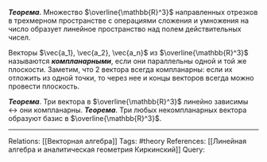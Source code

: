 ***Теорема***. Множество $\overline{\mathbb{R}^3}$ направленных отрезков в трехмерном пространстве с операциями сложения и умножения на число образует линейное пространство над полем действительных чисел. 

Векторы $\vec{a_1}, \vec{a_2}, \vec{a_n}$ из $\overline{\mathbb{R}^3}$ называются ***компланарными***, если они параллельны одной и той же плоскости. Заметим, что 2 вектора всегда компланарны: если их отложить из одной точки, то через нее и концы векторов всегда можно провести плоскость. 

***Теорема***. Три вектора в $\overline{\mathbb{R}^3}$ линейно зависимы $\leftrightarrow$ они компланарны. 
***Теорема***. Три любых некомпланарных вектора образуют базис в $\overline{\mathbb{R}^3}$.

___
Relations: [[Векторная алгебра]] 
Tags: #theory 
References: [[Линейная алгебра и аналитическая геометрия Киркинский]] 
Query: 